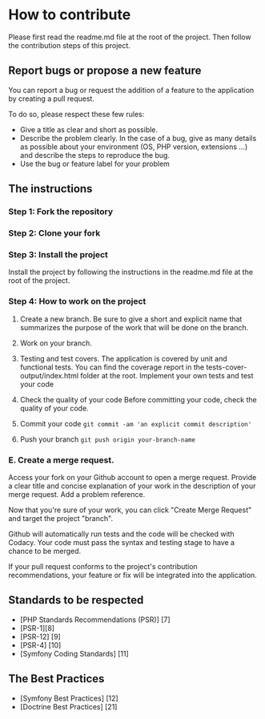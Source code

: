 # How to contribute

Please first read the readme.md file at the root of the project.
Then follow the contribution steps of this project.

## Report bugs or propose a new feature
You can report a bug or request the addition of a feature to the application by creating a pull request. 

To do so, please respect these few rules:
* Give a title as clear and short as possible.
* Describe the problem clearly. In the case of a bug, give as many details as possible about your environment (OS, PHP version, extensions ...) and describe the steps to reproduce the bug.
* Use the bug or feature label for your problem

## The instructions ##

### Step 1: Fork the repository

### Step 2: Clone your fork

### Step 3: Install the project
Install the project by following the instructions in the readme.md file at the root of the project.

### Step 4: How to work on the project
 
1. Create a new branch. Be sure to give a short and explicit name that summarizes the purpose of the work that will be done on the branch.

2. Work on your branch.
  
3. Testing and test covers.
The application is covered by unit and functional tests. You can find the coverage report in the tests-cover-output/index.html folder at the root. Implement your own tests and test your code

4. Check the quality of your code
Before committing your code, check the quality of your code.

5. Commit your code
`git commit -am 'an explicit commit description'`

5. Push your branch
`git push origin your-branch-name`

### E. Create a merge request.

Access your fork on your Github account to open a merge request. Provide a clear title and concise explanation of your work in the description of your merge request. Add a problem reference.

Now that you're sure of your work, you can click "Create Merge Request" and target the project "branch".

Github will automatically run tests and the code will be checked with Codacy. Your code must pass the syntax and testing stage to have a chance to be merged.

If your pull request conforms to the project's contribution recommendations, your feature or fix will be integrated into the application.

## Standards to be respected
  - [PHP Standards Recommendations (PSR)] [7]
  - [PSR-1][8]
  - [PSR-12] [9]
  - [PSR-4] [10]
  - [Symfony Coding Standards] [11]

## The Best Practices ##
- [Symfony Best Practices] [12]
- [Doctrine Best Practices] [21]
